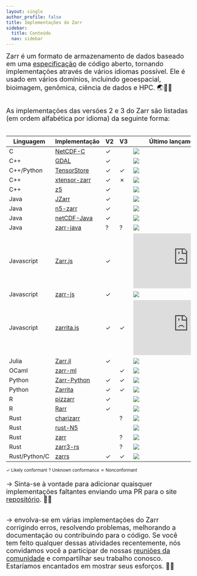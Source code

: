 ```yaml
---
layout: single
author_profile: false
title: Implementações do Zarr
sidebar:
  title: Conteúdo
  nav: sidebar
---
```


<font size="4">
Zarr é um formato de armazenamento de dados baseado em uma <a
href="https://zarr-specs.readthedocs.io/">especificação</a> de código aberto, tornando
implementações através de vários idiomas possível. Ele é usado em vários
domínios, incluindo geoespacial, bioimagem, genômica, ciência de dados e HPC. 🌏🔬🧬<br><br>

As implementações das versões 2 e 3 do Zarr são listadas (em ordem alfabética por idioma) da seguinte forma:<br><br> </font>

| Linguagem     | Implementação  | V2 | V3 | Último lançamento/Commit |
| ------------- | -------------- | -- | -- | ------------------------ |
| C             | [NetCDF-C]     | ✓  |    | ![][NetCDF-C-re]         |
| C++           | [GDAL]         | ✓  |    | ![][GDAL-re]             |
| C++/Python    | [TensorStore]  | ✓  | ✓  | ![][tensorstore-lu]      |
| C++           | [xtensor-zarr] | ✓  | ✗  | ![][xtensor-zarr-lu]     |
| C++           | [z5]           | ✓  |    | ![][z5-re]               |
| Java          | [JZarr]        | ✓  |    | ![][JZarr-lu]            |
| Java          | [n5-zarr]      | ✓  |    | ![][n5-zarr-lu]          |
| Java          | [netCDF-Java]  | ✓  |    | ![][netCDF-Java-re]      |
| Java          | [zarr-java]    | ?  | ?  | ![][zarr-java-re]        |
| Javascript    | [Zarr.js]      | ✓  |    | ![][Zarr.js-re]          |
| Javascript    | [zarr-js]      | ✓  |    | ![][zarr-js-lu]          |
| Javascript    | [zarrita.js]   | ✓  | ✓  | ![][zarrita.js-re]       |
| Julia         | [Zarr.jl]      | ✓  |    | ![][Zarr.jl-re]          |
| OCaml         | [zarr-ml]      |    | ✓  | ![][zarr-ml-re]          |
| Python        | [Zarr-Python]  | ✓  | ✓  | ![][Zarr-Python-re]      |
| Python        | [Zarrita]      | ✓  | ✓  | ![][Zarrita-lu]          |
| R             | [pizzarr]      | ✓  |    | ![][pizzarr-lu]          |
| R             | [Rarr]         | ✓  |    | ![][Rarr-lu]             |
| Rust          | [charizarr]    |    | ?  | ![][charizarr-lu]        |
| Rust          | [rust-N5]      |    |    | ![][rust-N5-lu]          |
| Rust          | [zarr]         |    | ?  | ![][zarr-lu]             |
| Rust          | [zarr3-rs]     |    | ?  | ![][zarr3-rs-lu]         |
| Rust/Python/C | [zarrs]        | ✓  | ✓  | ![][zarrs-re]            |

<sup>✓ Likely conformant</sup> <sup>? Unknown conformance</sup> <sup>✗ Nonconformant</sup>

[NetCDF-C]: https://github.com/Unidata/netcdf-c
[NetCDF-C-re]: https://img.shields.io/github/release-date-pre/Unidata/netcdf-c
[GDAL]: https://gdal.org/drivers/raster/zarr.html
[GDAL-re]: https://img.shields.io/github/release-date-pre/OSGeo/gdal
[JZarr]: https://github.com/bcdev/jzarr
[JZarr-lu]: https://img.shields.io/github/last-commit/bcdev/jzarr
[Zarr.js]: https://github.com/gzuidhof/zarr.js
[Zarr.js-re]: https://img.shields.io/github/release-date-pre/gzuidhof/zarr.js
[Zarr.jl]: https://github.com/JuliaIO/Zarr.jl
[Zarr.jl-re]: https://img.shields.io/github/release-date-pre/JuliaIO/Zarr.jl
[Zarr-Python]: https://github.com/zarr-developers/zarr-python
[Zarr-Python-re]: https://img.shields.io/github/release-date-pre/zarr-developers/zarr-python
[Zarrita]: https://github.com/scalableminds/zarrita
[Zarrita-lu]: https://img.shields.io/github/last-commit/scalableminds/zarrita
[Rarr]: https://github.com/grimbough/Rarr
[Rarr-lu]: https://img.shields.io/github/last-commit/grimbough/Rarr
[rust-N5]: https://github.com/aschampion/rust-n5
[rust-N5-lu]: https://img.shields.io/github/last-commit/aschampion/rust-n5
[TensorStore]: https://github.com/google/tensorstore/
[TensorStore-lu]: https://img.shields.io/github/last-commit/google/tensorstore
[n5-zarr]: https://github.com/saalfeldlab/n5-zarr
[n5-zarr-lu]: https://img.shields.io/github/last-commit/saalfeldlab/n5-zarr
[zarr-js]: https://github.com/freeman-lab/zarr-js
[zarr-js-lu]: https://img.shields.io/github/last-commit/freeman-lab/zarr-js
[zarr]: https://github.com/sci-rs/zarr
[zarr-lu]: https://img.shields.io/github/last-commit/sci-rs/zarr
[xtensor-zarr]: https://github.com/xtensor-stack/xtensor-zarr
[xtensor-zarr-lu]: https://img.shields.io/github/last-commit/xtensor-stack/xtensor-zarr
[netCDF-Java]: https://github.com/Unidata/netcdf-java
[netCDF-Java-re]: https://img.shields.io/github/release-date-pre/Unidata/netcdf-java
[z5]: https://github.com/constantinpape/z5
[z5-re]: https://img.shields.io/github/release-date-pre/constantinpape/z5
[pizzarr]: https://keller-mark.github.io/pizzarr/
[pizzarr-lu]: https://img.shields.io/github/last-commit/keller-mark/pizzarr
[zarrs]: https://github.com/LDeakin/zarrs
[zarrs-re]: https://img.shields.io/github/release-date-pre/LDeakin/zarrs
[zarrita.js]: https://github.com/manzt/zarrita.js
[zarrita.js-re]: https://img.shields.io/github/release-date-pre/manzt/zarrita.js
[zarr-ml]: https://github.com/zoj613/zarr-ml
[zarr-ml-re]: https://img.shields.io/github/release-date-pre/zoj613/zarr-ml
[zarr3-rs]: https://github.com/clbarnes/zarr3-rs
[zarr3-rs-lu]: https://img.shields.io/github/last-commit/clbarnes/zarr3-rs
[charizarr]: https://github.com/mpiannucci/charizarr
[charizarr-lu]: https://img.shields.io/github/last-commit/mpiannucci/charizarr
[zarr-java]: https://github.com/zarr-developers/zarr-java
[zarr-java-re]: https://img.shields.io/github/release-date-pre/zarr-developers/zarr-java

<font size="4">→ Sinta-se à vontade para adicionar quaisquer implementações faltantes enviando uma PR para o site <a href="https://github.com/zarr-developers/zarr-developers.github.io/">repositório</a>. 🤝🏻<br><br>

→ envolva-se em várias implementações do Zarr corrigindo erros, resolvendo problemas, melhorando a documentação ou contribuindo para o código.
Se você tem feito qualquer dessas atividades recentemente, nós convidamos você a participar de nossas <a href="https://zarr.dev/community-calls/">reuniões da comunidade</a> e compartilhar seu trabalho conosco. Estaríamos encantados em mostrar seus esforços. 💪🏻 </font>
